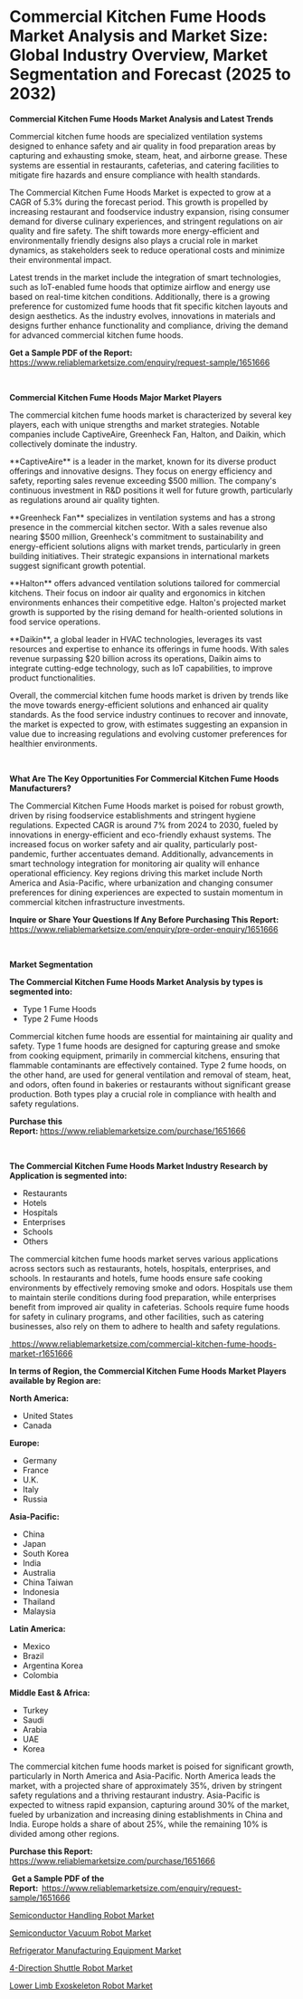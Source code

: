 <p><h1>Commercial Kitchen Fume Hoods Market Analysis and Market Size: Global Industry Overview, Market Segmentation and Forecast (2025 to 2032)</h1></p><p><strong>Commercial Kitchen Fume Hoods Market Analysis and Latest Trends</strong></p>
<p><p>Commercial kitchen fume hoods are specialized ventilation systems designed to enhance safety and air quality in food preparation areas by capturing and exhausting smoke, steam, heat, and airborne grease. These systems are essential in restaurants, cafeterias, and catering facilities to mitigate fire hazards and ensure compliance with health standards. </p><p>The Commercial Kitchen Fume Hoods Market is expected to grow at a CAGR of 5.3% during the forecast period. This growth is propelled by increasing restaurant and foodservice industry expansion, rising consumer demand for diverse culinary experiences, and stringent regulations on air quality and fire safety. The shift towards more energy-efficient and environmentally friendly designs also plays a crucial role in market dynamics, as stakeholders seek to reduce operational costs and minimize their environmental impact.</p><p>Latest trends in the market include the integration of smart technologies, such as IoT-enabled fume hoods that optimize airflow and energy use based on real-time kitchen conditions. Additionally, there is a growing preference for customized fume hoods that fit specific kitchen layouts and design aesthetics. As the industry evolves, innovations in materials and designs further enhance functionality and compliance, driving the demand for advanced commercial kitchen fume hoods.</p></p>
<p><strong>Get a Sample PDF of the Report:&nbsp;</strong> <a href="https://www.reliablemarketsize.com/enquiry/request-sample/1651666?utm_campaign=1943&utm_medium=2&utm_source=Github&utm_content=ia&utm_term=23032025&utm_id=commercial-kitchen-fume-hoods">https://www.reliablemarketsize.com/enquiry/request-sample/1651666</a></p>
<p>&nbsp;</p>
<p><strong>Commercial Kitchen Fume Hoods Major Market Players</strong></p>
<p><p>The commercial kitchen fume hoods market is characterized by several key players, each with unique strengths and market strategies. Notable companies include CaptiveAire, Greenheck Fan, Halton, and Daikin, which collectively dominate the industry.</p><p>**CaptiveAire** is a leader in the market, known for its diverse product offerings and innovative designs. They focus on energy efficiency and safety, reporting sales revenue exceeding $500 million. The company's continuous investment in R&D positions it well for future growth, particularly as regulations around air quality tighten.</p><p>**Greenheck Fan** specializes in ventilation systems and has a strong presence in the commercial kitchen sector. With a sales revenue also nearing $500 million, Greenheck's commitment to sustainability and energy-efficient solutions aligns with market trends, particularly in green building initiatives. Their strategic expansions in international markets suggest significant growth potential.</p><p>**Halton** offers advanced ventilation solutions tailored for commercial kitchens. Their focus on indoor air quality and ergonomics in kitchen environments enhances their competitive edge. Halton's projected market growth is supported by the rising demand for health-oriented solutions in food service operations.</p><p>**Daikin**, a global leader in HVAC technologies, leverages its vast resources and expertise to enhance its offerings in fume hoods. With sales revenue surpassing $20 billion across its operations, Daikin aims to integrate cutting-edge technology, such as IoT capabilities, to improve product functionalities.</p><p>Overall, the commercial kitchen fume hoods market is driven by trends like the move towards energy-efficient solutions and enhanced air quality standards. As the food service industry continues to recover and innovate, the market is expected to grow, with estimates suggesting an expansion in value due to increasing regulations and evolving customer preferences for healthier environments.</p></p>
<p>&nbsp;</p>
<p><strong>What Are The Key Opportunities For Commercial Kitchen Fume Hoods Manufacturers?</strong></p>
<p><p>The Commercial Kitchen Fume Hoods market is poised for robust growth, driven by rising foodservice establishments and stringent hygiene regulations. Expected CAGR is around 7% from 2024 to 2030, fueled by innovations in energy-efficient and eco-friendly exhaust systems. The increased focus on worker safety and air quality, particularly post-pandemic, further accentuates demand. Additionally, advancements in smart technology integration for monitoring air quality will enhance operational efficiency. Key regions driving this market include North America and Asia-Pacific, where urbanization and changing consumer preferences for dining experiences are expected to sustain momentum in commercial kitchen infrastructure investments.</p></p>
<p><strong>Inquire or Share Your Questions If Any Before Purchasing This Report:</strong> <a href="https://www.reliablemarketsize.com/enquiry/pre-order-enquiry/1651666?utm_campaign=1943&utm_medium=2&utm_source=Github&utm_content=ia&utm_term=23032025&utm_id=commercial-kitchen-fume-hoods">https://www.reliablemarketsize.com/enquiry/pre-order-enquiry/1651666</a></p>
<p>&nbsp;</p>
<p><strong>Market Segmentation</strong></p>
<p><strong>The Commercial Kitchen Fume Hoods Market Analysis by types is segmented into:</strong></p>
<p><ul><li>Type 1 Fume Hoods</li><li>Type 2 Fume Hoods</li></ul></p>
<p><p>Commercial kitchen fume hoods are essential for maintaining air quality and safety. Type 1 fume hoods are designed for capturing grease and smoke from cooking equipment, primarily in commercial kitchens, ensuring that flammable contaminants are effectively contained. Type 2 fume hoods, on the other hand, are used for general ventilation and removal of steam, heat, and odors, often found in bakeries or restaurants without significant grease production. Both types play a crucial role in compliance with health and safety regulations.</p></p>
<p><strong>Purchase this Report:&nbsp;</strong><a href="https://www.reliablemarketsize.com/purchase/1651666?utm_campaign=1943&utm_medium=2&utm_source=Github&utm_content=ia&utm_term=23032025&utm_id=commercial-kitchen-fume-hoods">https://www.reliablemarketsize.com/purchase/1651666</a></p>
<p>&nbsp;</p>
<p><strong>The Commercial Kitchen Fume Hoods Market Industry Research by Application is segmented into:</strong></p>
<p><ul><li>Restaurants</li><li>Hotels</li><li>Hospitals</li><li>Enterprises</li><li>Schools</li><li>Others</li></ul></p>
<p><p>The commercial kitchen fume hoods market serves various applications across sectors such as restaurants, hotels, hospitals, enterprises, and schools. In restaurants and hotels, fume hoods ensure safe cooking environments by effectively removing smoke and odors. Hospitals use them to maintain sterile conditions during food preparation, while enterprises benefit from improved air quality in cafeterias. Schools require fume hoods for safety in culinary programs, and other facilities, such as catering businesses, also rely on them to adhere to health and safety regulations.</p></p>
<p><a href="https://www.reliablemarketsize.com/commercial-kitchen-fume-hoods-market-r1651666?utm_campaign=1943&utm_medium=2&utm_source=Github&utm_content=ia&utm_term=23032025&utm_id=commercial-kitchen-fume-hoods">&nbsp;https://www.reliablemarketsize.com/commercial-kitchen-fume-hoods-market-r1651666</a></p>
<p><strong>In terms of Region, the Commercial Kitchen Fume Hoods Market Players available by Region are:</strong></p>
<p>
    <p> <strong> North America: </strong>
        <ul>
            <li>United States</li>
            <li>Canada</li>
        </ul>
        </p> 
    <p> <strong> Europe: </strong>
        <ul>
            <li>Germany</li>
            <li>France</li>
            <li>U.K.</li>
            <li>Italy</li>
            <li>Russia</li>
        </ul>
        </p> 
    <p> <strong> Asia-Pacific: </strong>
        <ul>
            <li>China</li>
            <li>Japan</li>
            <li>South Korea</li>
            <li>India</li>
            <li>Australia</li>
            <li>China Taiwan</li>
            <li>Indonesia</li>
            <li>Thailand</li>
            <li>Malaysia</li>
        </ul>
        </p> 
    <p> <strong> Latin America: </strong>
        <ul>
            <li>Mexico</li>
            <li>Brazil</li>
            <li>Argentina Korea</li>
            <li>Colombia</li>
        </ul>
        </p> 
    <p> <strong> Middle East & Africa: </strong>
        <ul>
            <li>Turkey</li>
            <li>Saudi</li>
            <li>Arabia</li>
            <li>UAE</li>
            <li>Korea</li>
        </ul>
    </p>
    </p>
<p><p>The commercial kitchen fume hoods market is poised for significant growth, particularly in North America and Asia-Pacific. North America leads the market, with a projected share of approximately 35%, driven by stringent safety regulations and a thriving restaurant industry. Asia-Pacific is expected to witness rapid expansion, capturing around 30% of the market, fueled by urbanization and increasing dining establishments in China and India. Europe holds a share of about 25%, while the remaining 10% is divided among other regions.</p></p>
<p><strong>Purchase this Report: </strong><a href="https://www.reliablemarketsize.com/purchase/1651666?utm_campaign=1943&utm_medium=2&utm_source=Github&utm_content=ia&utm_term=23032025&utm_id=commercial-kitchen-fume-hoods">https://www.reliablemarketsize.com/purchase/1651666</a></p>
<p>&nbsp;<strong>Get a Sample PDF of the Report:&nbsp;&nbsp;</strong><a href="https://www.reliablemarketsize.com/enquiry/request-sample/1651666?utm_campaign=1943&utm_medium=2&utm_source=Github&utm_content=ia&utm_term=23032025&utm_id=commercial-kitchen-fume-hoods">https://www.reliablemarketsize.com/enquiry/request-sample/1651666</a></p>
<p><strong></strong></p>
<p><p><a href="https://github.com/bawksmaedamu/Market-Research-Report-List-1/blob/main/semiconductor-handling-robot-market.md?utm_campaign=1943&utm_medium=2&utm_source=Github&utm_content=ia&utm_term=23032025&utm_id=commercial-kitchen-fume-hoods">Semiconductor Handling Robot Market</a></p><p><a href="https://github.com/marfosamiko7/Market-Research-Report-List-1/blob/main/semiconductor-vacuum-robot-market.md?utm_campaign=1943&utm_medium=2&utm_source=Github&utm_content=ia&utm_term=23032025&utm_id=commercial-kitchen-fume-hoods">Semiconductor Vacuum Robot Market</a></p><p><a href="https://github.com/agemakisel4b/Market-Research-Report-List-1/blob/main/refrigerator-manufacturing-equipment-market.md?utm_campaign=1943&utm_medium=2&utm_source=Github&utm_content=ia&utm_term=23032025&utm_id=commercial-kitchen-fume-hoods">Refrigerator Manufacturing Equipment Market</a></p><p><a href="https://github.com/grimssummouc/Market-Research-Report-List-1/blob/main/4-direction-shuttle-robot-market.md?utm_campaign=1943&utm_medium=2&utm_source=Github&utm_content=ia&utm_term=23032025&utm_id=commercial-kitchen-fume-hoods">4-Direction Shuttle Robot Market</a></p><p><a href="https://github.com/gierlravasty/Market-Research-Report-List-1/blob/main/lower-limb-exoskeleton-robot-market.md?utm_campaign=1943&utm_medium=2&utm_source=Github&utm_content=ia&utm_term=23032025&utm_id=commercial-kitchen-fume-hoods">Lower Limb Exoskeleton Robot Market</a></p></p>